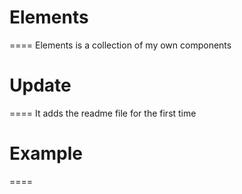 # Elements
====
Elements is a collection of my own components

# Update
====
It adds the readme file for the first time

# Example
====

